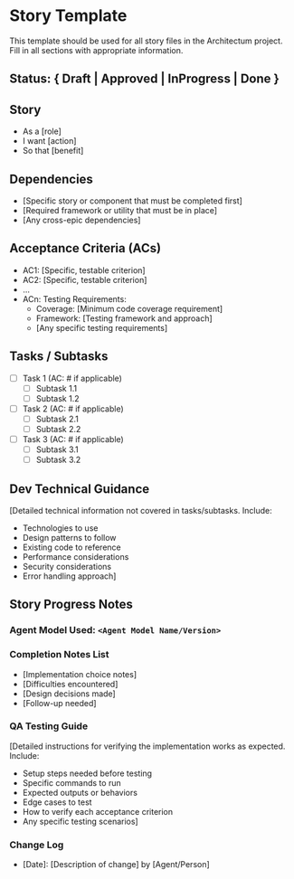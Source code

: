 # Story Template

This template should be used for all story files in the Architectum project. Fill in all sections with appropriate information.

## Status: { Draft | Approved | InProgress | Done }

## Story

- As a [role]
- I want [action]
- So that [benefit]

## Dependencies

- [Specific story or component that must be completed first]
- [Required framework or utility that must be in place]
- [Any cross-epic dependencies]

## Acceptance Criteria (ACs)

- AC1: [Specific, testable criterion]
- AC2: [Specific, testable criterion]
- ...
- ACn: Testing Requirements:
  - Coverage: [Minimum code coverage requirement]
  - Framework: [Testing framework and approach]
  - [Any specific testing requirements]

## Tasks / Subtasks

- [ ] Task 1 (AC: # if applicable)
  - [ ] Subtask 1.1
  - [ ] Subtask 1.2
- [ ] Task 2 (AC: # if applicable)
  - [ ] Subtask 2.1
  - [ ] Subtask 2.2
- [ ] Task 3 (AC: # if applicable)
  - [ ] Subtask 3.1
  - [ ] Subtask 3.2

## Dev Technical Guidance

[Detailed technical information not covered in tasks/subtasks. Include:
- Technologies to use
- Design patterns to follow
- Existing code to reference
- Performance considerations
- Security considerations
- Error handling approach]

## Story Progress Notes

### Agent Model Used: `<Agent Model Name/Version>`

### Completion Notes List
- [Implementation choice notes]
- [Difficulties encountered]
- [Design decisions made]
- [Follow-up needed]

### QA Testing Guide
[Detailed instructions for verifying the implementation works as expected. Include:
- Setup steps needed before testing
- Specific commands to run
- Expected outputs or behaviors
- Edge cases to test
- How to verify each acceptance criterion
- Any specific testing scenarios]

### Change Log
- [Date]: [Description of change] by [Agent/Person]
